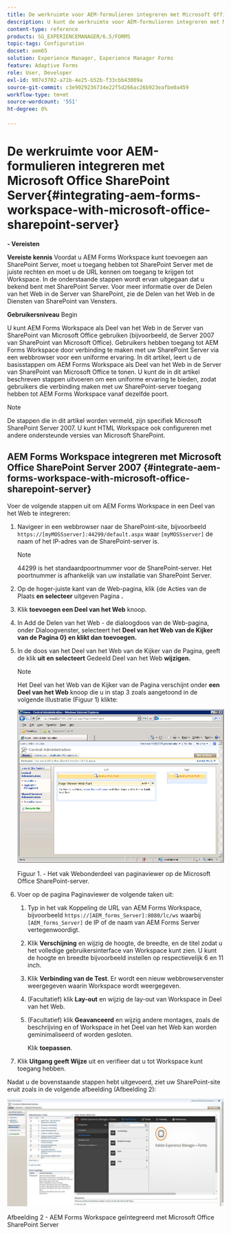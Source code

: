 ```yaml
---
title: De werkruimte voor AEM-formulieren integreren met Microsoft Office SharePoint Server
description: U kunt de werkruimte voor AEM-formulieren integreren met Microsoft Office SharePoint Server.
content-type: reference
products: SG_EXPERIENCEMANAGER/6.5/FORMS
topic-tags: Configuration
docset: aem65
solution: Experience Manager, Experience Manager Forms
feature: Adaptive Forms
role: User, Developer
exl-id: 907e3702-a71b-4e25-b52b-f33cbb43009a
source-git-commit: c3e9029236734e22f5d266ac26b923eafbe0a459
workflow-type: tm+mt
source-wordcount: '551'
ht-degree: 0%

---
```


# De werkruimte voor AEM-formulieren integreren met Microsoft Office SharePoint Server{#integrating-aem-forms-workspace-with-microsoft-office-sharepoint-server}

**- Vereisten**

**Vereiste kennis**
Voordat u AEM Forms Workspace kunt toevoegen aan SharePoint Server, moet u toegang hebben tot SharePoint Server met de juiste rechten en moet u de URL kennen om toegang te krijgen tot Workspace. In de onderstaande stappen wordt ervan uitgegaan dat u bekend bent met SharePoint Server. Voor meer informatie over de Delen van het Web in de Server van SharePoint, zie de Delen van het Web in de Diensten van SharePoint van Vensters.

**Gebruikersniveau**
Begin

U kunt AEM Forms Workspace als Deel van het Web in de Server van SharePoint van Microsoft Office gebruiken (bijvoorbeeld, de Server 2007 van SharePoint van Microsoft Office). Gebruikers hebben toegang tot AEM Forms Workspace door verbinding te maken met uw SharePoint Server via een webbrowser voor een uniforme ervaring. In dit artikel, leert u de basisstappen om AEM Forms Workspace als Deel van het Web in de Server van SharePoint van Microsoft Office te tonen. U kunt de in dit artikel beschreven stappen uitvoeren om een uniforme ervaring te bieden, zodat gebruikers die verbinding maken met uw SharePoint-server toegang hebben tot AEM Forms Workspace vanaf dezelfde poort.

>[!NOTE]
>
>De stappen die in dit artikel worden vermeld, zijn specifiek Microsoft SharePoint Server 2007. U kunt HTML Workspace ook configureren met andere ondersteunde versies van Microsoft SharePoint.

## AEM Forms Workspace integreren met Microsoft Office SharePoint Server 2007 {#integrate-aem-forms-workspace-with-microsoft-office-sharepoint-server}

Voer de volgende stappen uit om AEM Forms Workspace in een Deel van het Web te integreren:

1. Navigeer in een webbrowser naar de SharePoint-site, bijvoorbeeld `https://[myMOSSserver]:44299/default.aspx` waar `[myMOSSserver]` de naam of het IP-adres van de SharePoint-server is.

   >[!NOTE]
   >
   >44299 is het standaardpoortnummer voor de SharePoint-server. Het poortnummer is afhankelijk van uw installatie van SharePoint Server.

1. Op de hoger-juiste kant van de Web-pagina, klik {de Acties van de Plaats **en selecteer** uitgeven Pagina **.**
1. Klik **toevoegen een Deel van het Web** knoop.
1. In Add de Delen van het Web - de dialoogdoos van de Web-pagina, onder Dialoogvenster, selecteert het **Deel van het Web van de Kijker van de Pagina 0} en klikt dan** **toevoegen.**
1. In de doos van het Deel van het Web van de Kijker van de Pagina, geeft de klik **uit en selecteert** Gedeeld Deel van het Web **wijzigen.**

   >[!NOTE]
   >
   >Het Deel van het Web van de Kijker van de Pagina verschijnt onder **een Deel van het Web** knoop die u in stap 3 zoals aangetoond in de volgende illustratie (Figuur 1) klikte:

   ![ de doos van het Deel van het Web van de Kijker van de Pagina in de server van SharePoint van Microsoft Office.](assets/page-viewer-web-part-box-in-microsoft-office-sharepoint-server.png)

   Figuur 1. - Het vak Webonderdeel van paginaviewer op de Microsoft Office SharePoint-server.

1. Voer op de pagina Paginaviewer de volgende taken uit:

   1. Typ in het vak Koppeling de URL van AEM Forms Workspace, bijvoorbeeld `https://[AEM_forms_Server]:8080/lc/ws` waarbij `[AEM_forms_Server]` de IP of de naam van AEM Forms Server vertegenwoordigt.
   1. Klik **Verschijning** en wijzig de hoogte, de breedte, en de titel zodat u het volledige gebruikersinterface van Workspace kunt zien. U kunt de hoogte en breedte bijvoorbeeld instellen op respectievelijk 6 en 11 inch.
   1. Klik **Verbinding van de Test**. Er wordt een nieuw webbrowservenster weergegeven waarin Workspace wordt weergegeven.
   1. (Facultatief) klik **Lay-out** en wijzig de lay-out van Workspace in Deel van het Web.
   1. (Facultatief) klik **Geavanceerd** en wijzig andere montages, zoals de beschrijving en of Workspace in het Deel van het Web kan worden geminimaliseerd of worden gesloten.

      Klik **toepassen**.

1. Klik **Uitgang geeft Wijze** uit en verifieer dat u tot Workspace kunt toegang hebben.

Nadat u de bovenstaande stappen hebt uitgevoerd, ziet uw SharePoint-site eruit zoals in de volgende afbeelding (Afbeelding 2):

![ AEM Forms Workspace geïntegreerd met de Server van SharePoint van Microsoft Office ](assets/aem-forms-workspace.jpg)

Afbeelding 2 - AEM Forms Workspace geïntegreerd met Microsoft Office SharePoint Server
